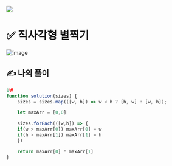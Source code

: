 ![](https://images.velog.io/images/make_w/post/469b5532-e056-4770-b04b-e9eaecf10fe4/js%E1%84%8B%E1%85%B5%E1%84%86%E1%85%B5%E1%84%8C%E1%85%B5.png)
# ✅ 직사각형 별찍기
![image](https://user-images.githubusercontent.com/97653052/158086396-a25743fa-2dd3-45e1-9982-2fac08cb6659.png)
## ✍ 나의 풀이

```javascript
1번
function solution(sizes) {
    sizes = sizes.map(([w, h]) => w < h ? [h, w] : [w, h]);

    let maxArr = [0,0]

    sizes.forEach(([w,h]) => {
    if(w > maxArr[0]) maxArr[0] = w 
    if(h > maxArr[1]) maxArr[1] = h 
    })

    return maxArr[0] * maxArr[1]
}
```

